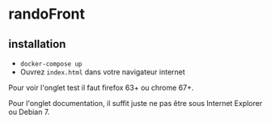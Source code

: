 # randoFront

## installation
- `docker-compose up`
- Ouvrez `index.html` dans votre navigateur internet

Pour voir l'onglet test il faut firefox 63+ ou chrome 67+.

Pour l'onglet documentation, il suffit juste ne pas être sous Internet Explorer ou Debian 7.

